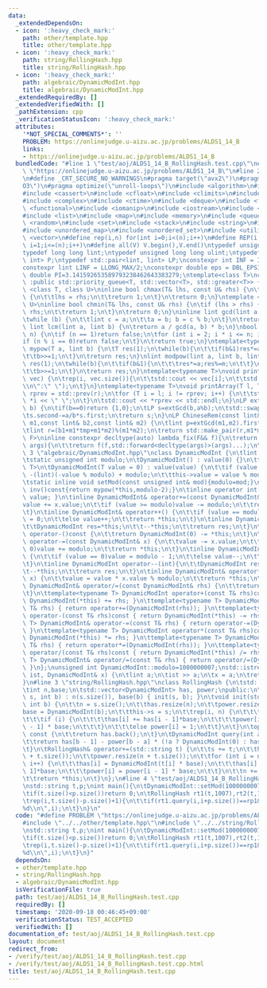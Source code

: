 ```yaml
---
data:
  _extendedDependsOn:
  - icon: ':heavy_check_mark:'
    path: other/template.hpp
    title: other/template.hpp
  - icon: ':heavy_check_mark:'
    path: string/RollingHash.hpp
    title: string/RollingHash.hpp
  - icon: ':heavy_check_mark:'
    path: algebraic/DynamicModInt.hpp
    title: algebraic/DynamicModInt.hpp
  _extendedRequiredBy: []
  _extendedVerifiedWith: []
  _pathExtension: cpp
  _verificationStatusIcon: ':heavy_check_mark:'
  attributes:
    '*NOT_SPECIAL_COMMENTS*': ''
    PROBLEM: https://onlinejudge.u-aizu.ac.jp/problems/ALDS1_14_B
    links:
    - https://onlinejudge.u-aizu.ac.jp/problems/ALDS1_14_B
  bundledCode: "#line 1 \"test/aoj/ALDS1_14_B_RollingHash.test.cpp\"\n#define PROBLEM\
    \ \"https://onlinejudge.u-aizu.ac.jp/problems/ALDS1_14_B\"\n#line 2 \"other/template.hpp\"\
    \n#define _CRT_SECURE_NO_WARNINGS\n#pragma target(\"avx2\")\n#pragma optimize(\"\
    O3\")\n#pragma optimize(\"unroll-loops\")\n#include <algorithm>\n#include <bitset>\n\
    #include <cassert>\n#include <cfloat>\n#include <climits>\n#include <cmath>\n\
    #include <complex>\n#include <ctime>\n#include <deque>\n#include <fstream>\n#include\
    \ <functional>\n#include <iomanip>\n#include <iostream>\n#include <iterator>\n\
    #include <list>\n#include <map>\n#include <memory>\n#include <queue>\n#include\
    \ <random>\n#include <set>\n#include <stack>\n#include <string>\n#include <string.h>\n\
    #include <unordered_map>\n#include <unordered_set>\n#include <utility>\n#include\
    \ <vector>\n#define rep(i,n) for(int i=0;i<(n);i++)\n#define REP(i,n) for(int\
    \ i=1;i<=(n);i++)\n#define all(V) V.begin(),V.end()\ntypedef unsigned int uint;\n\
    typedef long long lint;\ntypedef unsigned long long ulint;\ntypedef std::pair<int,\
    \ int> P;\ntypedef std::pair<lint, lint> LP;\nconstexpr int INF = INT_MAX/2;\n\
    constexpr lint LINF = LLONG_MAX/2;\nconstexpr double eps = DBL_EPSILON;\nconstexpr\
    \ double PI=3.141592653589793238462643383279;\ntemplate<class T>\nclass prique\
    \ :public std::priority_queue<T, std::vector<T>, std::greater<T>> {};\ntemplate\
    \ <class T, class U>\ninline bool chmax(T& lhs, const U& rhs) {\n\tif (lhs < rhs)\
    \ {\n\t\tlhs = rhs;\n\t\treturn 1;\n\t}\n\treturn 0;\n}\ntemplate <class T, class\
    \ U>\ninline bool chmin(T& lhs, const U& rhs) {\n\tif (lhs > rhs) {\n\t\tlhs =\
    \ rhs;\n\t\treturn 1;\n\t}\n\treturn 0;\n}\ninline lint gcd(lint a, lint b) {\n\
    \twhile (b) {\n\t\tlint c = a;\n\t\ta = b; b = c % b;\n\t}\n\treturn a;\n}\ninline\
    \ lint lcm(lint a, lint b) {\n\treturn a / gcd(a, b) * b;\n}\nbool isprime(lint\
    \ n) {\n\tif (n == 1)return false;\n\tfor (int i = 2; i * i <= n; i++) {\n\t\t\
    if (n % i == 0)return false;\n\t}\n\treturn true;\n}\ntemplate<typename T>\nT\
    \ mypow(T a, lint b) {\n\tT res(1);\n\twhile(b){\n\t\tif(b&1)res*=a;\n\t\ta*=a;\n\
    \t\tb>>=1;\n\t}\n\treturn res;\n}\nlint modpow(lint a, lint b, lint m) {\n\tlint\
    \ res(1);\n\twhile(b){\n\t\tif(b&1){\n\t\t\tres*=a;res%=m;\n\t\t}\n\t\ta*=a;a%=m;\n\
    \t\tb>>=1;\n\t}\n\treturn res;\n}\ntemplate<typename T>\nvoid printArray(std::vector<T>&\
    \ vec) {\n\trep(i, vec.size()){\n\t\tstd::cout << vec[i];\n\t\tstd::cout<<(i==(int)vec.size()-1?\"\
    \\n\":\" \");\n\t}\n}\ntemplate<typename T>\nvoid printArray(T l, T r) {\n\tT\
    \ rprev = std::prev(r);\n\tfor (T i = l; i != rprev; i++) {\n\t\tstd::cout <<\
    \ *i << \" \";\n\t}\n\tstd::cout << *rprev << std::endl;\n}\nLP extGcd(lint a,lint\
    \ b) {\n\tif(b==0)return {1,0};\n\tLP s=extGcd(b,a%b);\n\tstd::swap(s.first,s.second);\n\
    \ts.second-=a/b*s.first;\n\treturn s;\n}\nLP ChineseRem(const lint& b1,const lint&\
    \ m1,const lint& b2,const lint& m2) {\n\tlint p=extGcd(m1,m2).first;\n\tlint tmp=(b2-b1)*p%m2;\n\
    \tlint r=(b1+m1*tmp+m1*m2)%(m1*m2);\n\treturn std::make_pair(r,m1*m2);\n}\ntemplate<typename\
    \ F>\ninline constexpr decltype(auto) lambda_fix(F&& f){\n\treturn [f=std::forward<F>(f)](auto&&...\
    \ args){\n\t\treturn f(f,std::forward<decltype(args)>(args)...);\n\t};\n}\n#line\
    \ 3 \"algebraic/DynamicModInt.hpp\"\nclass DynamicModInt {\n\tlint value;\npublic:\n\
    \tstatic unsigned int modulo;\n\tDynamicModInt() : value(0) {}\n\ttemplate<typename\
    \ T>\n\tDynamicModInt(T value = 0) : value(value) {\n\t\tif (value < 0)value =\
    \ -(lint)(-value % modulo) + modulo;\n\t\tthis->value = value % modulo;\n\t}\n\
    \tstatic inline void setMod(const unsigned int& mod){modulo=mod;}\n\tinline DynamicModInt\
    \ inv()const{return mypow(*this,modulo-2);}\n\tinline operator int()const { return\
    \ value; }\n\tinline DynamicModInt& operator+=(const DynamicModInt& x) {\n\t\t\
    value += x.value;\n\t\tif (value >= modulo)value -= modulo;\n\t\treturn *this;\n\
    \t}\n\tinline DynamicModInt& operator++() {\n\t\tif (value == modulo - 1)value\
    \ = 0;\n\t\telse value++;\n\t\treturn *this;\n\t}\n\tinline DynamicModInt operator++(int){\n\
    \t\tDynamicModInt res=*this;\n\t\t--*this;\n\t\treturn res;\n\t}\n\tinline DynamicModInt\
    \ operator-()const {\n\t\treturn DynamicModInt(0) -= *this;\n\t}\n\tinline DynamicModInt&\
    \ operator-=(const DynamicModInt& x) {\n\t\tvalue -= x.value;\n\t\tif (value <\
    \ 0)value += modulo;\n\t\treturn *this;\n\t}\n\tinline DynamicModInt& operator--()\
    \ {\n\t\tif (value == 0)value = modulo - 1;\n\t\telse value--;\n\t\treturn *this;\n\
    \t}\n\tinline DynamicModInt operator--(int){\n\t\tDynamicModInt res=*this;\n\t\
    \t--*this;\n\t\treturn res;\n\t}\n\tinline DynamicModInt& operator*=(const DynamicModInt&\
    \ x) {\n\t\tvalue = value * x.value % modulo;\n\t\treturn *this;\n\t}\n\tinline\
    \ DynamicModInt& operator/=(const DynamicModInt& rhs) {\n\t\treturn *this*=rhs.inv();\n\
    \t}\n\ttemplate<typename T> DynamicModInt operator+(const T& rhs)const { return\
    \ DynamicModInt(*this) += rhs; }\n\ttemplate<typename T> DynamicModInt& operator+=(const\
    \ T& rhs) { return operator+=(DynamicModInt(rhs)); }\n\ttemplate<typename T> DynamicModInt\
    \ operator-(const T& rhs)const { return DynamicModInt(*this) -= rhs; }\n\ttemplate<typename\
    \ T> DynamicModInt& operator-=(const T& rhs) { return operator-=(DynamicModInt(rhs));\
    \ }\n\ttemplate<typename T> DynamicModInt operator*(const T& rhs)const { return\
    \ DynamicModInt(*this) *= rhs; }\n\ttemplate<typename T> DynamicModInt& operator*=(const\
    \ T& rhs) { return operator*=(DynamicModInt(rhs)); }\n\ttemplate<typename T> DynamicModInt\
    \ operator/(const T& rhs)const { return DynamicModInt(*this) /= rhs; }\n\ttemplate<typename\
    \ T> DynamicModInt& operator/=(const T& rhs) { return operator/=(DynamicModInt(rhs));\
    \ }\n};\nunsigned int DynamicModInt::modulo=1000000007;\nstd::istream& operator>>(std::istream&\
    \ ist, DynamicModInt& x) {\n\tlint a;\n\tist >> a;\n\tx = a;\n\treturn ist;\n\
    }\n#line 3 \"string/RollingHash.hpp\"\nclass RollingHash {\n\tstd::string s;\n\
    \tint n,base;\n\tstd::vector<DynamicModInt> has, power;\npublic:\n\tRollingHash(std::string\
    \ s, int b) : n(s.size()), base(b) { init(s, b); }\n\tvoid init(std::string s,\
    \ int b) {\n\t\tn = s.size();\n\t\thas.resize(n);\n\t\tpower.resize(n);\n\t\t\
    base = DynamicModInt(b);\n\t\tthis->s = s;\n\t\trep(i, n) {\n\t\t\thas[i] = DynamicModInt(s[i]);\n\
    \t\t\tif (i) {\n\t\t\t\thas[i] += has[i - 1]*base;\n\t\t\t\tpower[i] = power[i\
    \ - 1] * base;\n\t\t\t}\n\t\t\telse power[i] = 1;\n\t\t}\n\t}\n\toperator int()\
    \ const {\n\t\treturn has.back();\n\t}\n\tDynamicModInt query(int a, int b)const{\n\
    \t\treturn has[b - 1] - power[b - a] * (!a ? DynamicModInt(0) : has[a - 1]);\n\
    \t}\n\tRollingHash& operator+=(std::string t) {\n\t\ts += t;\n\t\thas.resize(n\
    \ + t.size());\n\t\tpower.resize(n + t.size());\n\t\tfor (int i = n; i < n + t.size();\
    \ i++) {\n\t\t\thas[i] = DynamicModInt(t[i] * base);\n\t\t\thas[i] += has[i -\
    \ 1]*base;\n\t\t\tpower[i] = power[i - 1] * base;\n\t\t}\n\t\tn += t.size();\n\
    \t\treturn *this;\n\t}\n};\n#line 4 \"test/aoj/ALDS1_14_B_RollingHash.test.cpp\"\
    \nstd::string t,p;\nint main(){\n\tDynamicModInt::setMod(1000000007);\n\tstd::cin>>t>>p;\n\
    \tif(t.size()<p.size())return 0;\n\tRollingHash rt1(t,1007),rt2(t,10007),rp1(p,1007),rp2(p,10007);\n\
    \trep(i,t.size()-p.size()+1){\n\t\tif(rt1.query(i,i+p.size())==rp1&&rt2.query(i,i+p.size())==rp2)printf(\"\
    %d\\n\",i);\n\t}\n}\n"
  code: "#define PROBLEM \"https://onlinejudge.u-aizu.ac.jp/problems/ALDS1_14_B\"\n\
    #include \"../../other/template.hpp\"\n#include \"../../string/RollingHash.hpp\"\
    \nstd::string t,p;\nint main(){\n\tDynamicModInt::setMod(1000000007);\n\tstd::cin>>t>>p;\n\
    \tif(t.size()<p.size())return 0;\n\tRollingHash rt1(t,1007),rt2(t,10007),rp1(p,1007),rp2(p,10007);\n\
    \trep(i,t.size()-p.size()+1){\n\t\tif(rt1.query(i,i+p.size())==rp1&&rt2.query(i,i+p.size())==rp2)printf(\"\
    %d\\n\",i);\n\t}\n}"
  dependsOn:
  - other/template.hpp
  - string/RollingHash.hpp
  - algebraic/DynamicModInt.hpp
  isVerificationFile: true
  path: test/aoj/ALDS1_14_B_RollingHash.test.cpp
  requiredBy: []
  timestamp: '2020-09-18 00:46:45+09:00'
  verificationStatus: TEST_ACCEPTED
  verifiedWith: []
documentation_of: test/aoj/ALDS1_14_B_RollingHash.test.cpp
layout: document
redirect_from:
- /verify/test/aoj/ALDS1_14_B_RollingHash.test.cpp
- /verify/test/aoj/ALDS1_14_B_RollingHash.test.cpp.html
title: test/aoj/ALDS1_14_B_RollingHash.test.cpp
---
```

